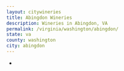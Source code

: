 ```yaml
---
layout: citywineries
title: Abingdon Wineries
description: Wineries in Abingdon, VA
permalink: /virginia/washington/abingdon/
state: va
county: washington
city: abingdon
---
```

-

